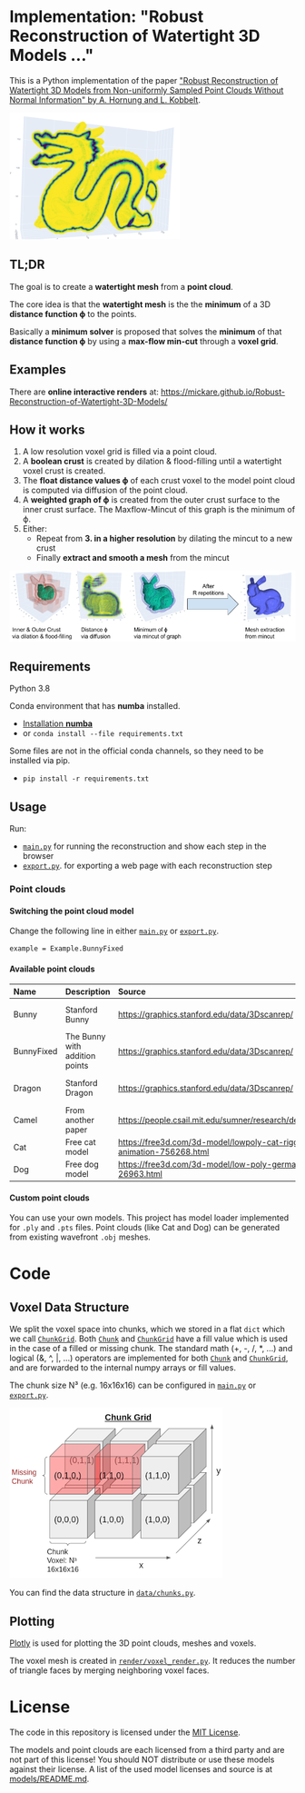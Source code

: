 # Implementation: "Robust Reconstruction of Watertight 3D Models ..."

This is a Python implementation of the paper ["Robust Reconstruction of Watertight 3D Models from Non-uniformly Sampled 
Point Clouds Without Normal Information" by A. Hornung and L. Kobbelt](https://diglib.eg.org/bitstream/handle/10.2312/SGP.SGP06.041-050/041-050.pdf).

![alt text](img/dragon.png "Dragon")

## TL;DR

The goal is to create a **watertight mesh** from a **point cloud**.

The core idea is that the **watertight mesh** is the the **minimum** of a 3D **distance function ϕ** to the points.

Basically a **minimum solver** is proposed that solves the **minimum** of that **distance function ϕ** by using a **max-flow min-cut** through a **voxel grid**.

## Examples

There are **online interactive renders** at: https://mickare.github.io/Robust-Reconstruction-of-Watertight-3D-Models/

## How it works

1. A low resolution voxel grid is filled via a point cloud. 
2. A **boolean crust** is created by dilation & flood-filling until a watertight voxel crust is created. 
3. The **float distance values ϕ** of each crust voxel to the model point cloud is computed via diffusion 
of the point cloud.
4. A **weighted graph of ϕ** is created from the outer crust surface to the inner crust surface. 
The Maxflow-Mincut of this graph is the minimum of ϕ.
5. Either:
    - Repeat from **3. in a higher resolution** by dilating the mincut to a new crust
    - Finally **extract and smooth a mesh** from the mincut

![alt text](img/concept.png "Concept")



## Requirements

Python 3.8

Conda environment that has **numba** installed.
- [Installation **numba**](https://numba.readthedocs.io/en/stable/user/installing.html)
- or `conda install --file requirements.txt`

Some files are not in the official conda channels, so they need to be installed via pip.
- `pip install -r requirements.txt`



## Usage

Run:
- [`main.py`](main.py) for running the reconstruction and show each step in the browser
- [`export.py`](export.py). for exporting a web page with each reconstruction step



### Point clouds
#### Switching the point cloud model

Change the following line in either [`main.py`](main.py) or [`export.py`](export.py).
```
example = Example.BunnyFixed
```
#### Available point clouds
Name | Description | Source | License
:--- |:---- |:------ |:-------
Bunny | Stanford Bunny | https://graphics.stanford.edu/data/3Dscanrep/ | Free but acknowledge required. 
BunnyFixed | The Bunny with addition points | https://graphics.stanford.edu/data/3Dscanrep/ | Free but acknowledge required. 
Dragon | Stanford Dragon | https://graphics.stanford.edu/data/3Dscanrep/ | Free but acknowledge required. 
Camel |  From another paper | https://people.csail.mit.edu/sumner/research/deftransfer/data.html | De Espona model library
Cat | Free cat model | https://free3d.com/3d-model/lowpoly-cat-rigged-run-animation-756268.html | Personal Use License
Dog | Free dog model | https://free3d.com/3d-model/low-poly-german-shepherd-dog-26963.html | Personal Use License


#### Custom point clouds
You can use your own models. This project has model loader implemented for `.ply` and `.pts` files.
Point clouds (like Cat and Dog) can be generated from existing wavefront `.obj` meshes.

# Code
## Voxel Data Structure

We split the voxel space into chunks, which we stored in a flat `dict` which we call [`ChunkGrid`](data/chunks.py).
Both [`Chunk`](data/chunks.py) and [`ChunkGrid`](data/chunks.py) have a fill value which is used in the case of a filled or missing chunk.
The standard math (+, -, /, *, ...) and logical (&, ^, |, ...) operators are implemented for both [`Chunk`](data/chunks.py)
and [`ChunkGrid`](data/chunks.py), and are forwarded to the internal numpy arrays or fill values.

The chunk size N³ (e.g. 16x16x16) can be configured in [`main.py`](main.py) or [`export.py`](export.py).

![alt text](img/chunk_grid.png "Voxel ChunkGrid")

You can find the data structure in [`data/chunks.py`](data/chunks.py).

## Plotting
[Plotly](https://plotly.com/) is used for plotting the 3D point clouds, meshes and voxels.

The voxel mesh is created in [`render/voxel_render.py`](render/voxel_render.py).
It reduces the number of triangle faces by merging neighboring voxel faces.


# License
The code in this repository is licensed under the [MIT License](LICENSE).

The models and point clouds are each licensed from a third party and are not part of this license!
You should NOT distribute or use these models against their license.
A list of the used model licenses and source is at [models/README.md](models/README.md).
